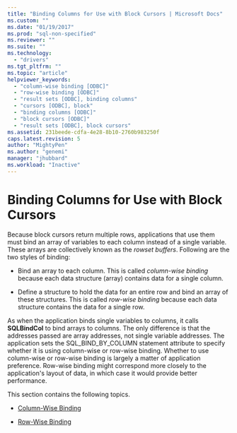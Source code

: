 ```yaml
---
title: "Binding Columns for Use with Block Cursors | Microsoft Docs"
ms.custom: ""
ms.date: "01/19/2017"
ms.prod: "sql-non-specified"
ms.reviewer: ""
ms.suite: ""
ms.technology: 
  - "drivers"
ms.tgt_pltfrm: ""
ms.topic: "article"
helpviewer_keywords: 
  - "column-wise binding [ODBC]"
  - "row-wise binding [ODBC]"
  - "result sets [ODBC], binding columns"
  - "cursors [ODBC], block"
  - "binding columns [ODBC]"
  - "block cursors [ODBC]"
  - "result sets [ODBC], block cursors"
ms.assetid: 231beede-cdfa-4e28-8b10-2760b983250f
caps.latest.revision: 5
author: "MightyPen"
ms.author: "genemi"
manager: "jhubbard"
ms.workload: "Inactive"
---
```

# Binding Columns for Use with Block Cursors
Because block cursors return multiple rows, applications that use them must bind an array of variables to each column instead of a single variable. These arrays are collectively known as the *rowset buffers*. Following are the two styles of binding:  
  
-   Bind an array to each column. This is called *column-wise binding* because each data structure (array) contains data for a single column.  
  
-   Define a structure to hold the data for an entire row and bind an array of these structures. This is called *row-wise binding* because each data structure contains the data for a single row.  
  
 As when the application binds single variables to columns, it calls **SQLBindCol** to bind arrays to columns. The only difference is that the addresses passed are array addresses, not single variable addresses. The application sets the SQL_BIND_BY_COLUMN statement attribute to specify whether it is using column-wise or row-wise binding. Whether to use column-wise or row-wise binding is largely a matter of application preference. Row-wise binding might correspond more closely to the application's layout of data, in which case it would provide better performance.  
  
 This section contains the following topics.  
  
-   [Column-Wise Binding](../../../odbc/reference/develop-app/column-wise-binding.md)  
  
-   [Row-Wise Binding](../../../odbc/reference/develop-app/row-wise-binding.md)
